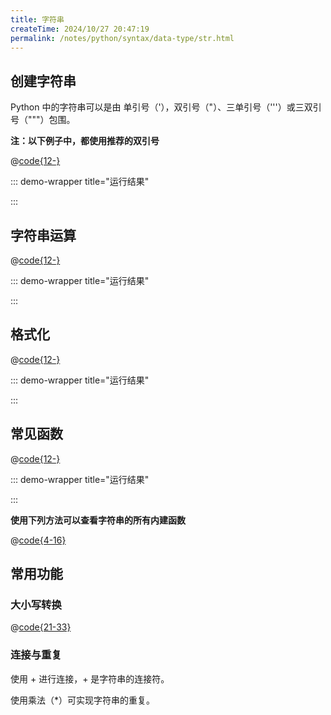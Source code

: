```yaml
---
title: 字符串
createTime: 2024/10/27 20:47:19
permalink: /notes/python/syntax/data-type/str.html
---
```


## 创建字符串

Python 中的字符串可以是由   单引号（'），双引号（"）、三单引号（'''）或三双引号（"""）包围。

**注：以下例子中，都使用推荐的双引号**

@[code{12-}](../../demo/var-str-create.py)

::: demo-wrapper title="运行结果"

<!-- @include: ../../demo/var-str-create-result.md -->

:::

## 字符串运算

@[code{12-}](../../demo/var-str-operator.py)

::: demo-wrapper title="运行结果"

<!-- @include: ../../demo/var-str-operator-result.md -->

:::

## 格式化

@[code{12-}](../../demo/var-str-format.py)

::: demo-wrapper title="运行结果"

<!-- @include: ../../demo/var-str-format-result.md -->

:::

## 常见函数

@[code{12-}](../../demo/var-str-funcuse.py)

::: demo-wrapper title="运行结果"

<!-- @include: ../../demo/var-str-funcuse-result.md -->

:::

**使用下列方法可以查看字符串的所有内建函数**

@[code{4-16}](../../demo/var-str-func.py)

## 常用功能

### 大小写转换

@[code{21-33}](../../demo/var-str-func.py)

### 连接与重复

使用 + 进行连接，+ 是字符串的连接符。

使用乘法（*）可实现字符串的重复。
